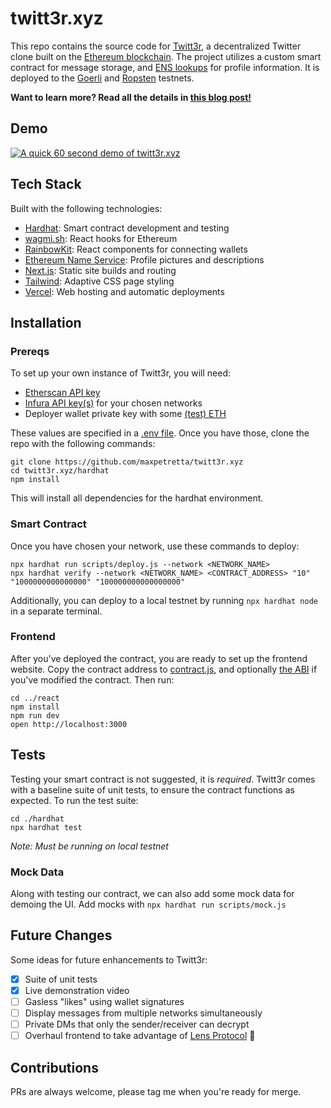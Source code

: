 # twitt3r.xyz
This repo contains the source code for [Twitt3r](https://twitt3r.xyz), a decentralized Twitter clone built on the [Ethereum blockchain](https://ethereum.org/en/).  The project utilizes a custom smart contract for message storage, and [ENS lookups](https://ens.domains/) for profile information.  It is deployed to the [Goerli](https://goerli.etherscan.io/address/0x3493B7ABE5e6E142D632e6596bc550A73c87Ee79) and [Ropsten](https://ropsten.etherscan.io/address/0x3493B7ABE5e6E142D632e6596bc550A73c87Ee79) testnets.

**Want to learn more?  Read all the details in [this blog post!](https://maxpetretta.com/blog/twitt3r)**

## Demo
[![A quick 60 second demo of twitt3r.xyz](./demo.gif)](https://twitt3r.xyz)

## Tech Stack
Built with the following technologies:

* [Hardhat](https://hardhat.org/): Smart contract development and testing
* [wagmi.sh](https://wagmi.sh/): React hooks for Ethereum
* [RainbowKit](https://www.rainbowkit.com/): React components for connecting wallets
* [Ethereum Name Service](https://ens.domains/): Profile pictures and descriptions
* [Next.js](https://nextjs.org/): Static site builds and routing
* [Tailwind](https://tailwindcss.com/): Adaptive CSS page styling
* [Vercel](https://vercel.com/): Web hosting and automatic deployments

## Installation

### Prereqs
To set up your own instance of Twitt3r, you will need:
* [Etherscan API key](https://etherscan.io/apis)
* [Infura API key(s)](https://infura.io/) for your chosen networks
* Deployer wallet private key with some [(test) ETH](https://faucet.paradigm.xyz/)

These values are specified in a [.env file](./hardhat/.env.example).  Once you have those, clone the repo with the following commands:
```
git clone https://github.com/maxpetretta/twitt3r.xyz
cd twitt3r.xyz/hardhat
npm install
```

This will install all dependencies for the hardhat environment.

### Smart Contract
Once you have chosen your network, use these commands to deploy:
```
npx hardhat run scripts/deploy.js --network <NETWORK_NAME>
npx hardhat verify --network <NETWORK_NAME> <CONTRACT_ADDRESS> "10" "1000000000000000" "100000000000000000"
```

Additionally, you can deploy to a local testnet by running `npx hardhat node` in a separate terminal.

### Frontend
After you've deployed the contract, you are ready to set up the frontend website.  Copy the contract address to [contract.js](./react/lib/contract.js), and optionally [the ABI](./react/lib/abi/Twitt3r.json) if you've modified the contract.  Then run:
```
cd ../react
npm install
npm run dev
open http://localhost:3000
```

## Tests
Testing your smart contract is not suggested, it is *required*.  Twitt3r comes with a baseline suite of unit tests, to ensure the contract functions as expected.  To run the test suite:
```
cd ./hardhat
npx hardhat test
```
*Note: Must be running on local testnet*

### Mock Data
Along with testing our contract, we can also add some mock data for demoing the UI.  Add mocks with `npx hardhat run scripts/mock.js`

## Future Changes
Some ideas for future enhancements to Twitt3r:
- [x] Suite of unit tests
- [x] Live demonstration video
- [ ] Gasless "likes" using wallet signatures
- [ ] Display messages from multiple networks simultaneously
- [ ] Private DMs that only the sender/receiver can decrypt
- [ ] Overhaul frontend to take advantage of [Lens Protocol](https://lens.xyz/) 🌿

## Contributions
PRs are always welcome, please tag me when you're ready for merge.
